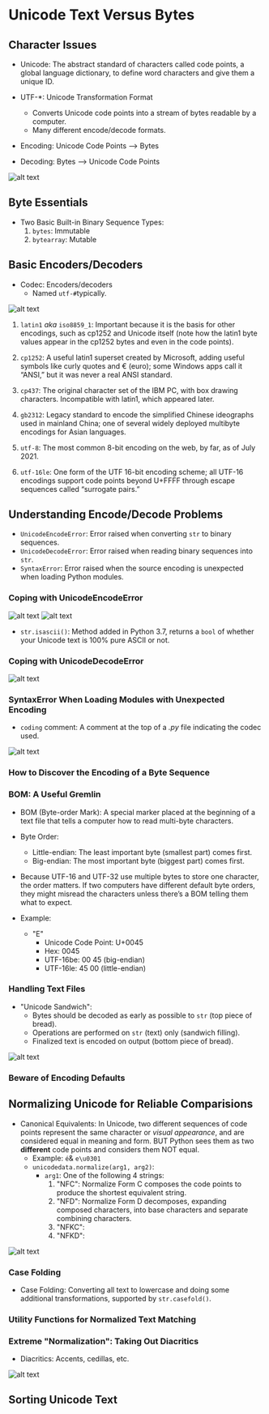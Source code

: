 # Unicode Text Versus Bytes

## Character Issues


- Unicode: The abstract standard of characters called code points, a global language dictionary, to define word characters and give them a unique ID.
- UTF-*: Unicode Transformation Format
    - Converts Unicode code points into a stream of bytes readable by a computer.
    - Many different encode/decode formats.

- Encoding: Unicode Code Points --> Bytes
- Decoding: Bytes --> Unicode Code Points

![alt text](image.png)

## Byte Essentials

- Two Basic Built-in Binary Sequence Types:
    1. `bytes`: Immutable
    2. `bytearray`: Mutable

## Basic Encoders/Decoders

- Codec: Encoders/decoders
    - Named `utf-#`typically.

![alt text](image-1.png)

1. `latin1` *aka* `iso8859_1`: Important because it is the basis for other encodings, such as cp1252 and Unicode itself (note how the latin1 byte values appear in the cp1252 bytes and even in the code points).

2. `cp1252`: A useful latin1 superset created by Microsoft, adding useful symbols like curly quotes and € (euro); some Windows apps call it “ANSI,” but it was never a real ANSI standard.

3. `cp437`: The original character set of the IBM PC, with box drawing characters. Incompatible with latin1, which appeared later.

4. `gb2312`: Legacy standard to encode the simplified Chinese ideographs used in mainland China; one of several widely deployed multibyte encodings for Asian languages.

5. `utf-8`: The most common 8-bit encoding on the web, by far, as of July 2021.

6. `utf-16le`: One form of the UTF 16-bit encoding scheme; all UTF-16 encodings support code points beyond U+FFFF through escape sequences called “surrogate pairs.”

## Understanding Encode/Decode Problems

- `UnicodeEncodeError`: Error raised when converting `str` to binary sequences.
- `UnicodeDecodeError`: Error raised when reading binary sequences into `str`.
- `SyntaxError`: Error raised when the source encoding is unexpected when loading Python modules.


### Coping with UnicodeEncodeError

![alt text](image-2.png)
![alt text](image-3.png)

- `str.isascii()`: Method added in Python 3.7, returns a `bool` of whether your Unicode text is 100% pure ASCII or not.

### Coping with UnicodeDecodeError

![alt text](image-4.png)

### SyntaxError When Loading Modules with Unexpected Encoding

- `coding` comment: A comment at the top of a *.py* file indicating the codec used.

![alt text](image-5.png)

### How to Discover the Encoding of a Byte Sequence

### BOM: A Useful Gremlin

- BOM (Byte-order Mark): A special marker placed at the beginning of a text file that tells a computer how to read multi-byte characters. 

- Byte Order: 
    - Little-endian: The least important byte (smallest part) comes first.
    - Big-endian: The most important byte (biggest part) comes first.

- Because UTF-16 and UTF-32 use multiple bytes to store one character, the order matters. If two computers have different default byte orders, they might misread the characters unless there’s a BOM telling them what to expect.

- Example:
    - "E"
        - Unicode Code Point: U+0045
        - Hex: 0045
        - UTF-16be: 00 45 (big-endian)
        - UTF-16le: 45 00 (little-endian)

### Handling Text Files

- "Unicode Sandwich":
    - Bytes should be decoded as early as possible to `str` (top piece of bread).
    - Operations are performed on `str` (text) only (sandwich filling).
    - Finalized text is encoded on output (bottom piece of bread).

![alt text](image-6.png)


### Beware of Encoding Defaults

## Normalizing Unicode for Reliable Comparisions

- Canonical Equivalents: In Unicode, two different sequences of code points represent the same character or *visual appearance*, and are considered equal in meaning and form. BUT Python sees them as two **different** code points and considers them NOT equal.
    - Example: `é`& `e\u0301`
    - `unicodedata.normalize(arg1, arg2)`:
        - `arg1`: One of the following 4 strings:
            1. "NFC": Normalize Form C composes the code points to produce the shortest equivalent string.
            2. "NFD": Normalize Form D decomposes, expanding composed characters, into base characters and separate combining characters. 
            3. "NFKC":
            4. "NFKD":

![alt text](image-7.png)

### Case Folding

- Case Folding: Converting all text to lowercase and doing some additional transformations, supported by `str.casefold()`.

### Utility Functions for Normalized Text Matching

### Extreme "Normalization": Taking Out Diacritics

- Diacritics: Accents, cedillas, etc.

![alt text](image-8.png)

## Sorting Unicode Text


